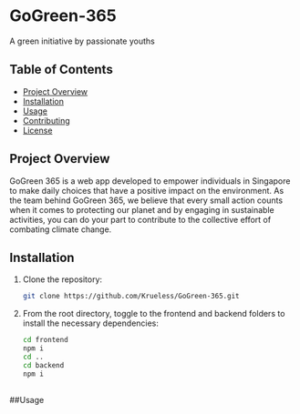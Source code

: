 # GoGreen-365

A green initiative by passionate youths

## Table of Contents

- [Project Overview](#project-overview)
- [Installation](#installation)
- [Usage](#usage)
- [Contributing](#contributing)
- [License](#license)

## Project Overview

GoGreen 365 is a web app developed to empower individuals in Singapore to make daily choices that have a positive impact on the environment. As the team behind GoGreen 365, we believe that every small action counts when it comes to protecting our planet and by engaging in sustainable activities, you can do your part to contribute to the collective effort of combating climate change.

## Installation

1. Clone the repository:

   ```bash
   git clone https://github.com/Krueless/GoGreen-365.git
   
2. From the root directory, toggle to the frontend and backend folders to install the necessary dependencies:
  
   ```bash
   cd frontend
   npm i
   cd ..
   cd backend
   npm i
  
##Usage


